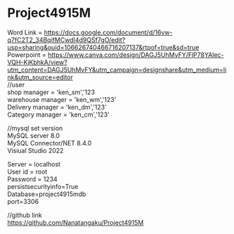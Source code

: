 # Project4915M

Word Link = https://docs.google.com/document/d/16vw-q7fC2T2_34BqifMCwdI4d9QSf7gO/edit?usp=sharing&ouid=106626740466716207137&rtpof=true&sd=true </br>
Powerpoint = https://www.canva.com/design/DAGJ5UhMvFY/FlP78YAlec-VQH-KjKbhkA/view?utm_content=DAGJ5UhMvFY&utm_campaign=designshare&utm_medium=link&utm_source=editor </br>
//user </br>
shop manager = 'ken_sm','123 </br>
warehouse manager = 'ken_wm','123' </br>
Delivery manager = 'ken_dm','123' </br>
Category manager = 'ken_cm','123' </br>

//mysql set version  </br>
MySQL server 8.0 </br>
MySQL Connector/NET 8.4.0 </br>
Visiual Studio 2022  </br>

Server = localhost </br>
User id = root </br>
Password = 1234 </br>
persistsecurityinfo=True </br>
Database=project4915mdb </br>
port=3306 </br>

//github link  </br>
https://github.com/Nanatangaku/Project4915M </br>
